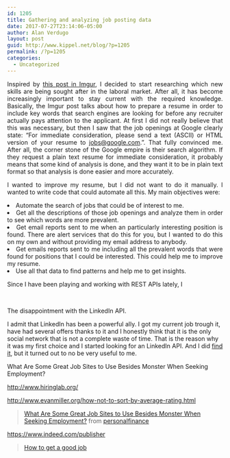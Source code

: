 ```yaml
---
id: 1205
title: Gathering and analyzing job posting data
date: 2017-07-27T23:14:06-05:00
author: Alan Verdugo
layout: post
guid: http://www.kippel.net/blog/?p=1205
permalink: /?p=1205
categories:
  - Uncategorized
---
```

<p style="text-align: justify;">
  Inspired by <a href="http://imgur.com/gallery/lNBXj" target="_blank" rel="noopener noreferrer">this post in Imgur</a>, I decided to start researching which new skills are being sought after in the laboral market. After all, it has become increasingly important to stay current with the required knowledge. Basically, the Imgur post talks about how to prepare a resume in order to include key words that search engines are looking for before any recruiter actually pays attention to the applicant. At first I did not really believe that this was necessary, but then I saw that the job openings at Google clearly state: &#8220;For immediate consideration, please send a text (ASCII) or HTML version of your resume to <a href="mailto:jobs@google.com?subject=Google%20for%20Work%20Technical%20Solutions%20Engineer,%20Google%20Applications%20-%20Tokyo">jobs@google.com</a>.&#8221;. That fully convinced me. After all, the corner stone of the Google empire is their search algorithm. If they request a plain text resume for immediate consideration, it probably means that some kind of analysis is done, and they want it to be in plain text format so that analysis is done easier and more accurately.
</p>

<p style="text-align: justify;">
  I wanted to improve my resume, but I did not want to do it manually. I wanted to write code that could automate all this. My main objectives were:
</p>

<li style="text-align: justify;">
  Automate the search of jobs that could be of interest to me.
</li>
<li style="text-align: justify;">
  Get all the descriptions of those job openings and analyze them in order to see which words are more prevalent.
</li>
<li style="text-align: justify;">
  Get email reports sent to me when an particularly interesting position is found. There are alert services that do this for you, but I wanted to do this on my own and without providing my email address to anybody.
</li>
<li style="text-align: justify;">
  Get emails reports sent to me including all the prevalent words that were found for positions that I could be interested. This could help me to improve my resume.
</li>
<li style="text-align: justify;">
  Use all that data to find patterns and help me to get insights.
</li>

Since I have been playing and working with REST APIs lately, I

&nbsp;

The disappointment with the LinkedIn API.

I admit that LinkedIn has been a powerful ally. I got my current job trough it, have had several offers thanks to it and I honestly think that it is the only social network that is not a complete waste of time. That is the reason why it was my first choice and I started looking for an LinkedIn API. And I did <a href="https://developer.linkedin.com/" target="_blank" rel="noopener noreferrer">find it</a>, but it turned out to no be very useful to me.

What Are Some Great Job Sites to Use Besides Monster When Seeking Employment?

http://www.hiringlab.org/

http://www.evanmiller.org/how-not-to-sort-by-average-rating.html

<blockquote class="reddit-card" >
  <p>
    <a href="https://www.reddit.com/r/personalfinance/comments/5ywig0/what_are_some_great_job_sites_to_use_besides/?ref_source=embed&ref=share">What Are Some Great Job Sites to Use Besides Monster When Seeking Employment?</a> from <a href="https://www.reddit.com/r/personalfinance/">personalfinance</a>
  </p>
</blockquote>



<a href="https://www.indeed.com/publisher" target="_blank" rel="noopener noreferrer">https://www.indeed.com/publisher</a>

<blockquote class="imgur-embed-pub" lang="en" data-id="a/lNBXj">
  <p>
    <a href="https://imgur.com/a/lNBXj">How to get a good job</a>
  </p>
</blockquote>